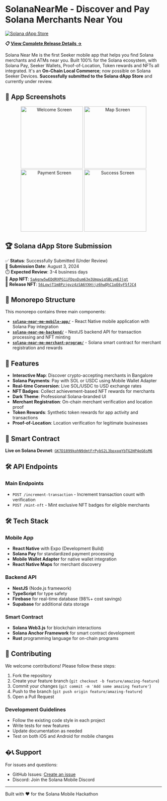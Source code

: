 # SolanaNearMe - Discover and Pay Solana Merchants Near You

[![Solana dApp Store](https://img.shields.io/badge/🚀_Successfully_Submitted_to-Solana_dApp_Store-9945FF?style=for-the-badge&logo=solana)](release.md)

**📋 [View Complete Release Details →](release.md)**

Solana Near Me is the first Seeker mobile app that helps you find Solana merchants and ATMs near you. Built 100% for the Solana ecosystem, with Solana Pay, Seeker Wallets, Proof-of-Location, Token rewards and NFTs all integrated. It's an **On-Chain Local Commerce**; now possible on Solana Seeker Devices. **Successfully submitted to the Solana dApp Store** and currently under review.

## 📱 App Screenshots

<div align="center">
  <img src="https://arweave.net/Oed1UWb5ge58DcjtkmWwnIFEuq8XSnWw0dZ_AjFI18s" alt="Welcome Screen" width="200"/>
  <img src="https://arweave.net/FoEOCuds7lXTGzcyGJNvxLb-qLf9k4ELg9_1k37OeCQ" alt="Map Screen" width="200"/>
  <img src="https://arweave.net/l3dyPjlaslNjg7AAUvL_HNw0-wI4c5r_ZTgkHK842Fw" alt="Payment Screen" width="200"/>
  <img src="https://arweave.net/0B-CejsSYPTXNAk2ldKhPZ-JKZR2oxz3Eq7HxhBQRHY" alt="Success Screen" width="200"/>
</div>

## 🏆 Solana dApp Store Submission

✅ **Status**: Successfully Submitted (Under Review)  
📅 **Submission Date**: August 3, 2024  
⏱️ **Expected Review**: 3-4 business days  
🔗 **App NFT**: [`5aAgnw5wEDdRXPG1iFDpxDum63e3UmpwiqSBLymEJjqt`](https://explorer.solana.com/address/5aAgnw5wEDdRXPG1iFDpxDum63e3UmpwiqSBLymEJjqt?cluster=mainnet)  
🔗 **Release NFT**: [`56LowjT1m8Pzjgyz4zSA6YXHjjz6hwQhC1oE6yF5fJC4`](https://explorer.solana.com/address/56LowjT1m8Pzjgyz4zSA6YXHjjz6hwQhC1oE6yF5fJC4?cluster=mainnet)

## 📁 Monorepo Structure

This monorepo contains three main components:

- **[`solana-near-me-mobile-app/`](./solana-near-me-mobile-app/)** - React Native mobile application with Solana Pay integration
- **[`solana-near-me-backend/`](./solana-near-me-backend/)** - NestJS backend API for transaction processing and NFT minting
- **[`solana-near-me-merchant-program/`](./solana-near-me-merchant-program/)** - Solana smart contract for merchant registration and rewards
## 🚀 Features

- **Interactive Map**: Discover crypto-accepting merchants in Bangalore
- **Solana Payments**: Pay with SOL or USDC using Mobile Wallet Adapter
- **Real-time Conversion**: Live SOL/USDC to USD exchange rates
- **NFT Badges**: Collect achievement-based NFT rewards for merchants
- **Dark Theme**: Professional Solana-branded UI
- **Merchant Registration**: On-chain merchant verification and location proof
- **Token Rewards**: Synthetic token rewards for app activity and transactions
- **Proof-of-Location**: Location verification for legitimate businesses

## 🔗 Smart Contract

**Live on Solana Devnet**: [`GK7D1899kohN9dmtFrPybS2L3bpxpqYbTG2HP4eG6sM6`](https://explorer.solana.com/address/GK7D1899kohN9dmtFrPybS2L3bpxpqYbTG2HP4eG6sM6?cluster=devnet)

## 🛠️ API Endpoints

### Main Endpoints
- `POST /increment-transaction` - Increment transaction count with verification
- `POST /mint-nft` - Mint exclusive NFT badges for eligible merchants


## 🛠️ Tech Stack

### Mobile App
- **React Native** with Expo (Development Build)
- **Solana Pay** for standardized payment processing
- **Mobile Wallet Adapter** for native wallet integration
- **React Native Maps** for merchant discovery

### Backend API
- **NestJS** (Node.js framework)
- **TypeScript** for type safety
- **Firebase** for real-time database (98%+ cost savings)
- **Supabase** for additional data storage

### Smart Contract
- **Solana Web3.js** for blockchain interactions
- **Solana Anchor Framework** for smart contract development
- **Rust** programming language for on-chain programs

## 🤝 Contributing

We welcome contributions! Please follow these steps:

1. Fork the repository
2. Create your feature branch (`git checkout -b feature/amazing-feature`)
3. Commit your changes (`git commit -m 'Add some amazing feature'`)
4. Push to the branch (`git push origin feature/amazing-feature`)
5. Open a Pull Request

### Development Guidelines
- Follow the existing code style in each project
- Write tests for new features
- Update documentation as needed
- Test on both iOS and Android for mobile changes

## �📞 Support

For issues and questions:
- GitHub Issues: [Create an issue](https://github.com/Krane-Apps/solana-near-me-monorepo/issues)
- Discord: Join the Solana Mobile Discord

---

Built with ❤️ for the Solana Mobile Hackathon 